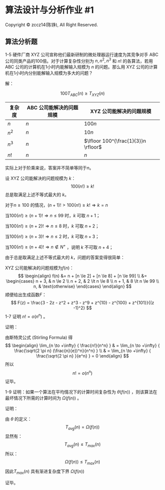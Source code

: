 # 算法设计与分析作业 #1

Copyright © zccz14(陈铮), All Right Reserved.

## 算法分析题

1-5 硬件厂商 XYZ 公司宣称他们最新研制的微处理器运行速度为其竞争对手 ABC 公司同类产品的100倍。对于计算复杂性分别为 $n, n^2, n^3$ 和 $n!$ 的各算法，若用 ABC 公司的计算机在1小时内能解输入规模为 $n$ 的问题。那么用 XYZ 公司的计算机在1小时内分别能解输入规模为多大的问题？

解：

$$
100T_{ABC} (n) \ge T_{XYZ}(n)
$$

| 复杂度   | ABC 公司能解决的问题规模 | XYZ 公司能解决的问题规模                       |
| ----- | -------------- | ------------------------------------ |
| $n$   | $n$            | $100n$                               |
| $n^2$ | $n$            | $10n$                                |
| $n^3$ | $n$            | $\lfloor 100^{\frac{1}{3}}n \rfloor$ |
| $n!$  | $n$            | $n$                                  |

实际上对于阶乘来说，答案并不简单等同于$n$。

设 XYZ 公司能解决的问题规模为 $k$：
$$
100(n!) \ge k!
$$
总是取满足上述不等式最大的 $k$。

对于$n \ge 100$ 的情况，$(n + 1)! \gt 100(n!) \ge k!  \Rightarrow k=n$

当$100(n!) \ge (n+1)! \Rightarrow n \le 99$ 时，$k$ 可取 $n + 1$；

当$100(n!) \ge (n+2)! \Rightarrow n \le 8$ 时，$k$ 可取 $n + 2$；

当$100(n!) \ge (n+3)! \Rightarrow n \le 2$ 时，$k$ 可取 $n + 3$；

当$100(n!) \ge (n+4)! \Rightarrow n \not \in N^+$ ，说明 $k$ 不可取 $n + 4$；

由于总是取满足上述不等式最大的 $k$，问题的答案变得很简单：

XYZ 公司能解决的问题规模为$f(n)$：
$$
\begin{align}
f(n) &= n + [n \le 2] + [n \le 8] + [n \le 99] \\
&=
  \begin{cases}
  n + 3, & n \le 2 \\
  n + 2, & 2 \lt n \le 8 \\
  n + 1, & 8 \lt n \le 99 \\
  n, & \text{otherwise}
  \end{cases}
\end{align}
$$
顺便给出生成函数$F$：
$$
F(z) = \frac{3 - 2z - z^2 + z^3 - z^9 + z^{10} - z^{100} + z^{101}}{(z -1)^2}
$$
1-7 证明 $n! = o(n^n)$ 。

证明：

由斯特灵公式 (Stirling Formula) 得
$$
\begin{align}
\lim_{n \to +\infty} {
	\frac{n!}{n^n}
} 
& = \lim_{n \to +\infty} {
	\frac{\sqrt{2 \pi n} (\frac{n}{e})^n}{n^n}
} \\
& = \lim_{n \to +\infty} {
	\frac{\sqrt{2 \pi n} }{e^n}
} = 0
\end{align}
$$
所以
$$
n!=o(n^n)
$$
证毕。

1-9 证明：如果一个算法在平均情况下的计算时间复杂性为 $\theta (f(n))$ ，则该算法在最坏情况下所需的计算时间为 $\Omega(f(n))$ 。

证明：

由 $\theta$ 的定义：
$$
T_{avg}(n) = \Omega(f(n))
$$
显然有：
$$
T_{avg}(n) \le T_{max}(n)
$$
所以：
$$
\Omega(f(n)) \le T_{max}(n)
$$
因此$T_{max}(n)$ 具有渐进复杂度下界 $\Omega(f(n))$

证毕。